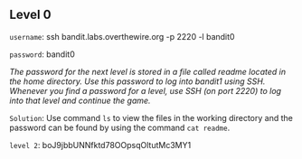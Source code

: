 ## Level 0

`username`: ssh bandit.labs.overthewire.org -p 2220 -l bandit0

`password`: bandit0

*The password for the next level is stored in a file called readme located in the home directory. Use this password to log into bandit1 using SSH. Whenever you find a password for a level, use SSH (on port 2220) to log into that level and continue the game.*

`Solution`: Use command `ls` to view the files in the working directory and the password can be found by using the command `cat readme`. 

`level 2`: boJ9jbbUNNfktd78OOpsqOltutMc3MY1